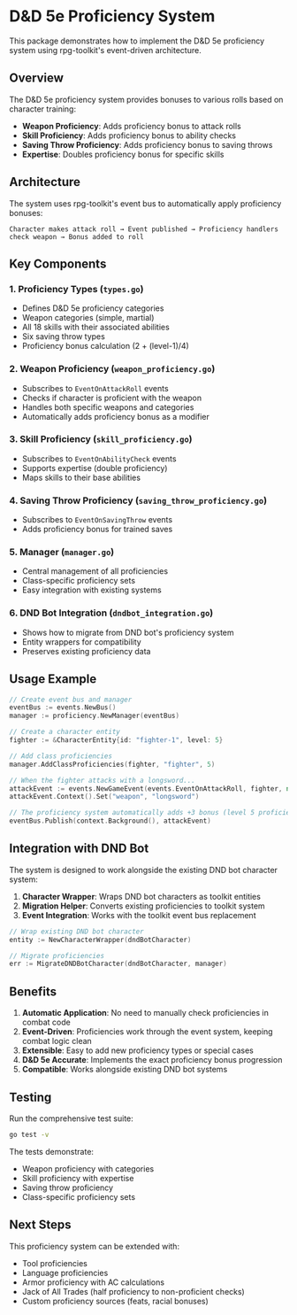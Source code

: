 # D&D 5e Proficiency System

This package demonstrates how to implement the D&D 5e proficiency system using rpg-toolkit's event-driven architecture.

## Overview

The D&D 5e proficiency system provides bonuses to various rolls based on character training:
- **Weapon Proficiency**: Adds proficiency bonus to attack rolls
- **Skill Proficiency**: Adds proficiency bonus to ability checks
- **Saving Throw Proficiency**: Adds proficiency bonus to saving throws
- **Expertise**: Doubles proficiency bonus for specific skills

## Architecture

The system uses rpg-toolkit's event bus to automatically apply proficiency bonuses:

```
Character makes attack roll → Event published → Proficiency handlers check weapon → Bonus added to roll
```

## Key Components

### 1. Proficiency Types (`types.go`)
- Defines D&D 5e proficiency categories
- Weapon categories (simple, martial)
- All 18 skills with their associated abilities
- Six saving throw types
- Proficiency bonus calculation (2 + (level-1)/4)

### 2. Weapon Proficiency (`weapon_proficiency.go`)
- Subscribes to `EventOnAttackRoll` events
- Checks if character is proficient with the weapon
- Handles both specific weapons and categories
- Automatically adds proficiency bonus as a modifier

### 3. Skill Proficiency (`skill_proficiency.go`)
- Subscribes to `EventOnAbilityCheck` events
- Supports expertise (double proficiency)
- Maps skills to their base abilities

### 4. Saving Throw Proficiency (`saving_throw_proficiency.go`)
- Subscribes to `EventOnSavingThrow` events
- Adds proficiency bonus for trained saves

### 5. Manager (`manager.go`)
- Central management of all proficiencies
- Class-specific proficiency sets
- Easy integration with existing systems

### 6. DND Bot Integration (`dndbot_integration.go`)
- Shows how to migrate from DND bot's proficiency system
- Entity wrappers for compatibility
- Preserves existing proficiency data

## Usage Example

```go
// Create event bus and manager
eventBus := events.NewBus()
manager := proficiency.NewManager(eventBus)

// Create a character entity
fighter := &CharacterEntity{id: "fighter-1", level: 5}

// Add class proficiencies
manager.AddClassProficiencies(fighter, "fighter", 5)

// When the fighter attacks with a longsword...
attackEvent := events.NewGameEvent(events.EventOnAttackRoll, fighter, nil)
attackEvent.Context().Set("weapon", "longsword")

// The proficiency system automatically adds +3 bonus (level 5 proficiency)
eventBus.Publish(context.Background(), attackEvent)
```

## Integration with DND Bot

The system is designed to work alongside the existing DND bot character system:

1. **Character Wrapper**: Wraps DND bot characters as toolkit entities
2. **Migration Helper**: Converts existing proficiencies to toolkit system
3. **Event Integration**: Works with the toolkit event bus replacement

```go
// Wrap existing DND bot character
entity := NewCharacterWrapper(dndBotCharacter)

// Migrate proficiencies
err := MigrateDNDBotCharacter(dndBotCharacter, manager)
```

## Benefits

1. **Automatic Application**: No need to manually check proficiencies in combat code
2. **Event-Driven**: Proficiencies work through the event system, keeping combat logic clean
3. **Extensible**: Easy to add new proficiency types or special cases
4. **D&D 5e Accurate**: Implements the exact proficiency bonus progression
5. **Compatible**: Works alongside existing DND bot systems

## Testing

Run the comprehensive test suite:

```bash
go test -v
```

The tests demonstrate:
- Weapon proficiency with categories
- Skill proficiency with expertise
- Saving throw proficiency
- Class-specific proficiency sets

## Next Steps

This proficiency system can be extended with:
- Tool proficiencies
- Language proficiencies
- Armor proficiency with AC calculations
- Jack of All Trades (half proficiency to non-proficient checks)
- Custom proficiency sources (feats, racial bonuses)